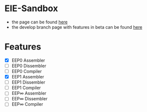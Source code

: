 # EIE-Sandbox
- the page can be found [here](https://www.eiebox.dev)
- the develop branch page with features in beta can be found [here](https://eieboxdevelop.ylpsrvr.com)
# Features
- [x] EEP0 Assembler
- [ ] EEP0 Dissembler
- [ ] EEP0 Compiler
- [x] EEP1 Assembler
- [ ] EEP1 Dissembler
- [ ] EEP1 Compiler
- [ ] EEP∞ Assembler
- [ ] EEP∞ Dissembler
- [ ] EEP∞ Compiler

